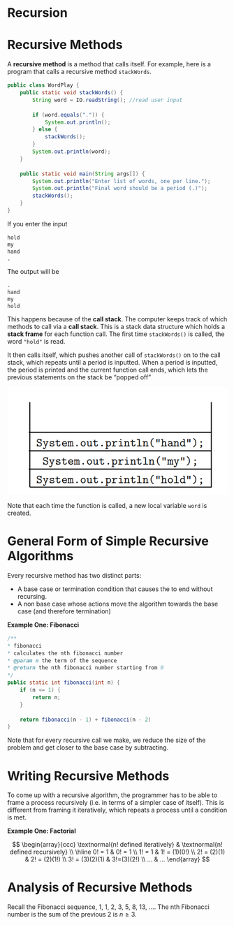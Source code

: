 # Recursion

# Recursive Methods

A **recursive method** is a method that calls itself. For example, here is a program that calls a recursive method `stackWords`.

```java
public class WordPlay {
	public static void stackWords() {
		String word = IO.readString(); //read user input

		if (word.equals(".")) {
			System.out.println();
		} else {
			stackWords();
		}
		System.out.println(word);
	}

	public static void main(String args[]) {
		System.out.println("Enter list of words, one per line.");
		System.out.println("Final word should be a period (.)");
		stackWords();
	}
}
```

If you enter the input

```
hold
my
hand
.
```

The output will be

```
.
hand
my
hold
```

This happens because of the **call stack**. The computer keeps track of which methods to call via a **call stack**. This is a stack data structure which holds a **stack frame** for each function call. The first time `stackWords()` is called, the word `"hold"` is read. 

It then calls itself, which pushes another call of `stackWords()` on to the call stack, which repeats until a period is inputted. When a period is inputted, the period is printed and the current function call ends, which lets the previous statements on the stack be “popped off”

![Untitled](Recursion%2086fb28f0870f44c0aa5ae36ef16d6f66/Untitled.png)

Note that each time the function is called, a new local variable `word` is created.

# General Form of Simple Recursive Algorithms

Every recursive method has two distinct parts:

- A base case or termination condition that causes the to end without recursing.
- A non base case whose actions move the algorithm towards the base case (and therefore termination)

**Example One: Fibonacci**

```java
/**
* fibonacci
* calculates the nth fibonacci number
* @param n the term of the sequence
* @return the nth fibonacci number starting from 0
*/
public static int fibonacci(int n) {
	if (n <= 1) {
		return n;
	}

	return fibonacci(n - 1) + fibonacci(n - 2)
}
```

Note that for every recursive call we make, we reduce the size of the problem and get closer to the base case by subtracting.

# Writing Recursive Methods

To come up with a recursive algorithm, the programmer has to be able to frame a process recursively (i.e. in terms of a simpler case of itself). This is different from framing it iteratively, which repeats a process until a condition is met.

**Example One: Factorial**

$$
\begin{array}{ccc} \textnormal{n! defined iteratively}                                                                     & \textnormal{n! defined recursively} \\ \hline 0! = 1 & 0! = 1 \\ 1! = 1 & 1! = (1)(0!) \\ 2! = (2)(1) & 2! = (2)(1!) \\ 3! = (3)(2)(1) & 3!=(3)(2!) \\ ... & ...                                    
\end{array}
$$

# Analysis of Recursive Methods

Recall the Fibonacci sequence, 1, 1, 2, 3, 5, 8, 13, …. The nth Fibonacci number is the sum of the previous 2 is $n \ge 3$.